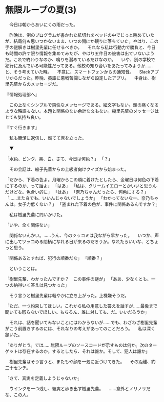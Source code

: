 # 無限ループの夏(3)

　今日は朝からあいにくの雨だった。

　昨晩は、例のプログラムが書かれた紙切れをベッドの中でじっと眺めていたが、結局何も思いつかないまま、いつの間にか眠りに落ちていた。やはり、この手の謎解きは樹里先輩に任せるべきか。
　それなら私は行動力で勝負と、今日も時間の許す限り情報を集めてみたが、やはり五件目の被害は出ていないようだ。これで終わりなのか、鳴りを潜めているだけなのか。
　いや、別の学校で犯行に及んでいる可能性だってある。他校の知り合いをあたってみようか……と、そう考えていた時。
　不意に、スマートフォンからの通知音。
　Slackアプリからだった。昨晩、英語に悪戦苦闘しながら設定したアプリ。
　中身は、樹里先輩からのメッセージだ。

『情報処理部へ』

　この上なくシンプルで爽快なメッセージである。絵文字もない。頭の痛くなるような略語もない。本題と関係のない余計な文もない。樹里先輩のメッセージはとても気持ち良い。

『すぐ行きます』

　私も簡潔に返信し、慌てて席を立った。

　▼

「水色、ピンク、黒、白。さて、今日は何色？」
「？」

　その会話は、絵子先輩からの上級者向けクイズから始まった。

「だから、下着の色よ。月曜からこの順に着けたとしたら、金曜日は何色の下着にするのか、って話よ」
「はあ」
「私は、クリームイエローとかいいと思うんだけどな。色合い的に」
「はあ」
「奈乃ちゃんだったら、何色にする？」
「……また白でも、いいんじゃないでしょうか」
「わかってないなー、奈乃ちゃんは。女子力低くない？」
「盗まれた下着の色が、事件に関係あるんですか？」

　私は樹里先輩に問いかけた。

「いや、全く関係ない」

　関係ないんかい。……うん、今のツッコミは我ながら早かった。
　いつか、声に出してツッコめる間柄になれる日が来るのだろうか。なれたらいいな、とちょっと思う。

「関係あるとすれば、犯行の順番だな」
「順番？」

　ということは。

「樹里先輩、わかったんですか？　この事件の謎が」
「ああ、少なくとも、一つの納得いく答えは見つかった」

　そう言うと樹里先輩は軽やかに立ち上がった。上機嫌そうだ。

「ただ、一つ約束してほしい。これから私の用意した答えを話すが……最後まで聞いても怒らないでほしい。もちろん、誰に対しても、だ。いいだろうか」

　それは、話を聞いてみないことにはわからないが……でも、わざわざ樹里先輩がこう前置きするのには、それなりの考えがあってのことだろう。
　私は深く頷いた。

「ありがとう。では……無限ループのソースコードが示すものは何か。次のターゲットは存在するのか。するとしたら、それは誰か。そして、犯人は誰か」

　樹里先輩はそう言うと、またもや顔を一気に近づけてきた。
　その距離、約二十センチ。

「さて、真実を定義しようじゃないか」

　ウインクを一つ残し、颯爽と歩き出す樹里先輩。
　……意外とノリノリだな、この人。